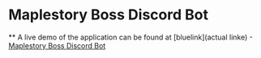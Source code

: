 # Maplestory Boss Discord Bot

** A live demo of the application can be found at [bluelink](actual linke)
    -[Maplestory Boss Discord Bot](#maplestory-boss-discord-bot)